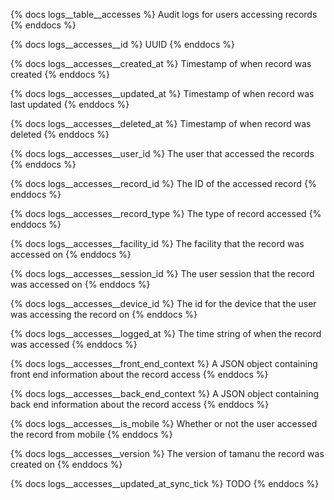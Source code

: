 {% docs logs__table__accesses %}
Audit logs for users accessing records
{% enddocs %}

{% docs logs__accesses__id %}
UUID
{% enddocs %}

{% docs logs__accesses__created_at %}
Timestamp of when record was created
{% enddocs %}

{% docs logs__accesses__updated_at %}
Timestamp of when record was last updated
{% enddocs %}

{% docs logs__accesses__deleted_at %}
Timestamp of when record was deleted
{% enddocs %}

{% docs logs__accesses__user_id %}
The user that accessed the records
{% enddocs %}

{% docs logs__accesses__record_id %}
The ID of the accessed record
{% enddocs %}

{% docs logs__accesses__record_type %}
The type of record accessed
{% enddocs %}

{% docs logs__accesses__facility_id %}
The facility that the record was accessed on
{% enddocs %}

{% docs logs__accesses__session_id %}
The user session that the record was accessed on
{% enddocs %}

{% docs logs__accesses__device_id %}
The id for the device that the user was accessing the record on
{% enddocs %}

{% docs logs__accesses__logged_at %}
The time string of when the record was accessed
{% enddocs %}

{% docs logs__accesses__front_end_context %}
A JSON object containing front end information about the record access
{% enddocs %}

{% docs logs__accesses__back_end_context %}
A JSON object containing back end information about the record access
{% enddocs %}

{% docs logs__accesses__is_mobile %}
Whether or not the user accessed the record from mobile
{% enddocs %}

{% docs logs__accesses__version %}
The version of tamanu the record was created on
{% enddocs %}

{% docs logs__accesses__updated_at_sync_tick %}
TODO
{% enddocs %}
